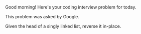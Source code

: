 Good morning! Here's your coding interview problem for today.

This problem was asked by Google.

Given the head of a singly linked list, reverse it in-place.


